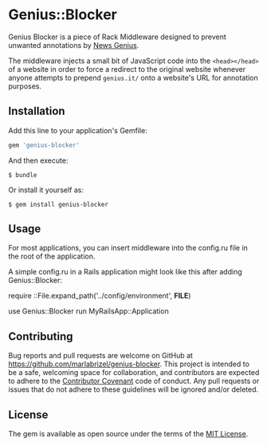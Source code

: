 # Genius::Blocker
Genius Blocker is a piece of Rack Middleware designed to prevent unwanted
annotations by [News Genius](http://news.genius.com/).

The middleware injects a small bit of JavaScript code into the
`<head></head>` of a website in order to force a redirect to the original
website whenever anyone attempts to prepend `genius.it/` onto a website's URL
for annotation purposes.

## Installation

Add this line to your application's Gemfile:

```ruby
gem 'genius-blocker'
```

And then execute:

    $ bundle

Or install it yourself as:

    $ gem install genius-blocker

## Usage

For most applications, you can insert middleware into the config.ru file in the root of the application.

A simple config.ru in a Rails application might look
like this after adding Genius::Blocker:

require ::File.expand_path('../config/environment',  __FILE__)

use Genius::Blocker
run MyRailsApp::Application

## Contributing

Bug reports and pull requests are welcome on GitHub at https://github.com/marlabrizel/genius-blocker. This project is intended to be a safe, welcoming space for collaboration, and contributors are expected to adhere to the [Contributor Covenant](contributor-covenant.org) code of conduct. Any pull requests or issues that do not adhere to these guidelines will be ignored and/or deleted.


## License

The gem is available as open source under the terms of the [MIT License](http://opensource.org/licenses/MIT).

